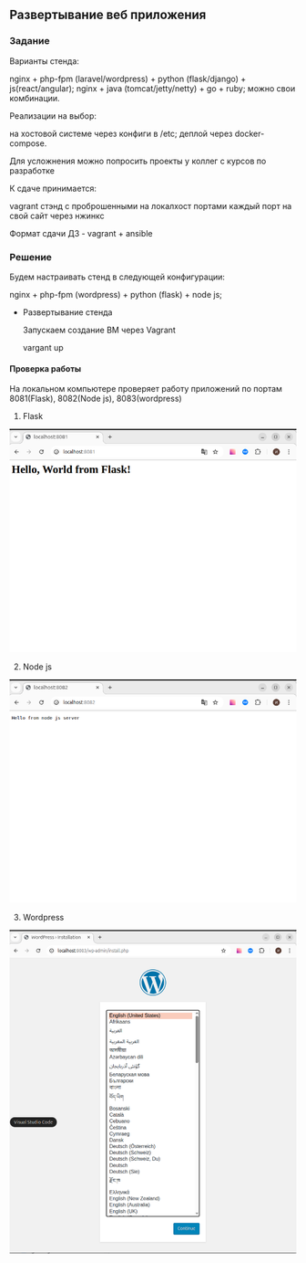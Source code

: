 ## Развертывание веб приложения

### Задание

Варианты стенда:

nginx + php-fpm (laravel/wordpress) + python (flask/django) + js(react/angular);
nginx + java (tomcat/jetty/netty) + go + ruby;
можно свои комбинации.

Реализации на выбор:

на хостовой системе через конфиги в /etc;
деплой через docker-compose.

Для усложнения можно попросить проекты у коллег с курсов по разработке


К сдаче принимается:

vagrant стэнд с проброшенными на локалхост портами
каждый порт на свой сайт
через нжинкс

Формат сдачи ДЗ - vagrant + ansible


### Решение

Будем настраивать стенд в следующей конфигурации:

nginx + php-fpm (wordpress) + python (flask) + node js;

* Развертывание стенда

   Запускаем создание ВМ через Vagrant   

    vargant up


#### Проверка работы 

На локальном компьютере проверяет работу приложений по портам 8081(Flask), 8082(Node js), 8083(wordpress) 

  1. Flask

![Flask](https://github.com/ilobov/otus-linux-prof/blob/main/les42/png/flask.png)

  2. Node js

![Node](https://github.com/ilobov/otus-linux-prof/blob/main/les42/png/nodejs.png)

  3. Wordpress

![Wordpress](https://github.com/ilobov/otus-linux-prof/blob/main/les42/png/wordpress.png)

